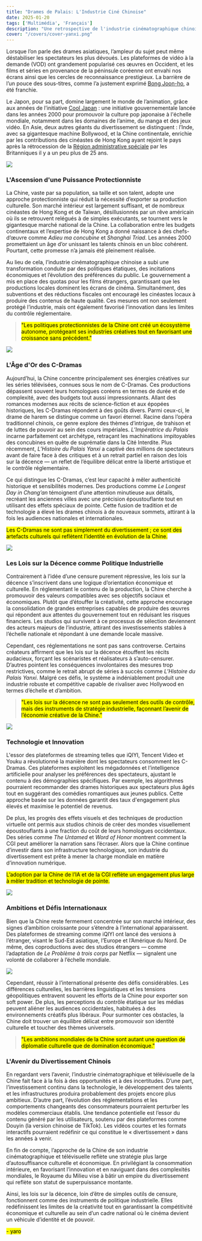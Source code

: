 ```yaml
---
title: "Drames de Palais: L'Industrie Ciné Chinoise"
date: 2025-01-20  
tags: ['Multimédia', 'Français']
description: "Une retrospective de l'industrie cinématographique chinoise après la rétrocession."
cover: "/covers/cover-yanxi.png"
---
```


Lorsque l’on parle des drames asiatiques, l’ampleur du sujet peut même déstabiliser les spectateurs les plus dévoués. Les plateformes de vidéo à la demande (VOD) ont grandement popularisé ces œuvres en Occident, et les films et séries en provenance de la péninsule coréenne ont envahi nos écrans ainsi que les cercles de reconnaissance prestigieux. La barrière de l’un pouce des sous-titres, comme l’a justement exprimé [Bong Joon-ho](https://en.wikipedia.org/wiki/Bong_Joon-ho), a été franchie.

Le Japon, pour sa part, domine largement le monde de l’animation, grâce aux années de l’initiative [Cool Japan](https://www.cao.go.jp/cool_japan/english/pdf/published_document3.pdf) : une initiative gouvernementale lancée dans les années 2000 pour promouvoir la culture pop japonaise à l'échelle mondiale, notamment dans les domaines de l’anime, du manga et des jeux vidéo. En Asie, deux autres géants du divertissement se distinguent : l’Inde, avec sa gigantesque machine Bollywood, et la Chine continentale, enrichie par les contributions des cinéastes de Hong Kong ayant rejoint le pays après la rétrocession de la [Région administrative spéciale](https://en.wikipedia.org/wiki/Special_administrative_regions_of_China) par les Britanniques il y a un peu plus de 25 ans.

![](image-219.png)

### **L'Ascension d'une Puissance Protectionniste**

La Chine, vaste par sa population, sa taille et son talent, adopte une approche protectionniste qui réduit la nécessité d’exporter sa production culturelle. Son marché intérieur est largement suffisant, et de nombreux cinéastes de Hong Kong et de Taïwan, désillusionnés par un rêve américain où ils se retrouvent relégués à de simples exécutants, se tournent vers le gigantesque marché national de la Chine. La collaboration entre les budgets continentaux et l’expertise de Hong Kong a donné naissance à des chefs-d’œuvre comme *Adieu ma concubine* et *Shanghai Triad*. Les années 2000 promettaient un âge d’or unissant les talents chinois en un bloc cohérent. Pourtant, cette promesse n’a jamais été pleinement réalisée.

Au lieu de cela, l’industrie cinématographique chinoise a subi une transformation conduite par des politiques étatiques, des incitations économiques et l’évolution des préférences du public. Le gouvernement a mis en place des quotas pour les films étrangers, garantissant que les productions locales dominent les écrans de cinéma. Simultanément, des subventions et des réductions fiscales ont encouragé les cinéastes locaux à produire des contenus de haute qualité. Ces mesures ont non seulement protégé l’industrie, mais ont également favorisé l’innovation dans les limites du contrôle réglementaire.

> <mark>"Les politiques protectionnistes de la Chine ont créé un écosystème autonome, protégeant ses industries créatives tout en favorisant une croissance sans précédent."</mark>

![](image-220.png)

### **L'Âge d'Or des C-Dramas**

Aujourd’hui, la Chine concentre principalement ses énergies créatives sur les séries télévisées, connues sous le nom de C-Dramas. Ces productions dépassent souvent leurs homologues coréens en termes de durée et de complexité, avec des budgets tout aussi impressionnants. Allant des romances modernes aux récits de science-fiction et aux épopées historiques, les C-Dramas répondent à des goûts divers. Parmi ceux-ci, le drame de harem se distingue comme un favori éternel. Racine dans l’opéra traditionnel chinois, ce genre explore des thèmes d’intrigue, de trahison et de luttes de pouvoir au sein des cours impériales. *L’Impératrice du Palais* incarne parfaitement cet archétype, retraçant les machinations impitoyables des concubines en quête de suprématie dans la Cité Interdite. Plus récemment, *L’Histoire du Palais Yanxi* a captivé des millions de spectateurs avant de faire face à des critiques et à un retrait partiel en raison des lois sur la décence — un reflet de l’équilibre délicat entre la liberté artistique et le contrôle réglementaire.

Ce qui distingue les C-Dramas, c’est leur capacité à mêler authenticité historique et sensibilités modernes. Des productions comme *Le Longest Day in Chang’an* témoignent d’une attention minutieuse aux détails, recréant les anciennes villes avec une précision époustouflante tout en utilisant des effets spéciaux de pointe. Cette fusion de tradition et de technologie a élevé les drames chinois à de nouveaux sommets, attirant à la fois les audiences nationales et internationales.

<mark>Les C-Dramas ne sont pas simplement du divertissement ; ce sont des artefacts culturels qui reflètent l’identité en évolution de la Chine.</mark>

![](image-221.png)

### **Les Lois sur la Décence comme Politique Industrielle**

Contrairement à l’idée d’une censure purement répressive, les lois sur la décence s’inscrivent dans une logique d’orientation économique et culturelle. En réglementant le contenu de la production, la Chine cherche à promouvoir des valeurs compatibles avec ses objectifs sociaux et économiques. Plutôt que d’étouffer la créativité, cette approche encourage la consolidation de grandes entreprises capables de produire des œuvres qui répondent aux attentes du gouvernement tout en réduisant les risques financiers. Les studios qui survivent à ce processus de sélection deviennent des acteurs majeurs de l’industrie, attirant des investissements stables à l’échelle nationale et répondant à une demande locale massive.

Cependant, ces réglementations ne sont pas sans controverse. Certains créateurs affirment que les lois sur la décence étouffent les récits audacieux, forçant les scénaristes et réalisateurs à s’auto-censurer. D’autres pointent les conséquences involontaires des mesures trop restrictives, comme le retrait abrupt de séries à succès comme *L’Histoire du Palais Yanxi*. Malgré ces défis, le système a indéniablement produit une industrie robuste et compétitive capable de rivaliser avec Hollywood en termes d’échelle et d’ambition.

> <mark>"Les lois sur la décence ne sont pas seulement des outils de contrôle, mais des instruments de stratégie industrielle, façonnant l’avenir de l’économie créative de la Chine."</mark>

![](image-224.png)

### **Technologie et Innovation**

L'essor des plateformes de streaming telles que iQIYI, Tencent Video et Youku a révolutionné la manière dont les spectateurs consomment les C-Dramas. Ces plateformes exploitent les mégadonnées et l’intelligence artificielle pour analyser les préférences des spectateurs, ajustant le contenu à des démographies spécifiques. Par exemple, les algorithmes pourraient recommander des drames historiques aux spectateurs plus âgés tout en suggérant des comédies romantiques aux jeunes publics. Cette approche basée sur les données garantit des taux d'engagement plus élevés et maximise le potentiel de revenus.

De plus, les progrès des effets visuels et des techniques de production virtuelle ont permis aux studios chinois de créer des mondes visuellement époustouflants à une fraction du coût de leurs homologues occidentaux. Des séries comme *The Untamed* et *Word of Honor* montrent comment la CGI peut améliorer la narration sans l’écraser. Alors que la Chine continue d’investir dans son infrastructure technologique, son industrie du divertissement est prête à mener la charge mondiale en matière d’innovation numérique.

<mark>L’adoption par la Chine de l’IA et de la CGI reflète un engagement plus large à mêler tradition et technologie de pointe.</mark>

![](image-223.png)

### **Ambitions et Défis Internationaux**

Bien que la Chine reste fermement concentrée sur son marché intérieur, des signes d’ambition croissante pour s’étendre à l’international apparaissent. Des plateformes de streaming comme iQIYI ont lancé des versions à l’étranger, visant le Sud-Est asiatique, l’Europe et l’Amérique du Nord. De même, des coproductions avec des studios étrangers — comme l’adaptation de *Le Problème à trois corps* par Netflix — signalent une volonté de collaborer à l’échelle mondiale.

![](image-235.png)

Cependant, réussir à l’international présente des défis considérables. Les différences culturelles, les barrières linguistiques et les tensions géopolitiques entravent souvent les efforts de la Chine pour exporter son soft power. De plus, les perceptions du contrôle étatique sur les médias peuvent aliéner les audiences occidentales, habituées à des environnements créatifs plus libéraux. Pour surmonter ces obstacles, la Chine doit trouver un équilibre délicat entre promouvoir son identité culturelle et toucher des thèmes universels.

> <mark>"Les ambitions mondiales de la Chine sont autant une question de diplomatie culturelle que de domination économique."</mark>

### **L'Avenir du Divertissement Chinois**

En regardant vers l’avenir, l’industrie cinématographique et télévisuelle de la Chine fait face à la fois à des opportunités et à des incertitudes. D’une part, l’investissement continu dans la technologie, le développement des talents et les infrastructures produira probablement des projets encore plus ambitieux. D’autre part, l’évolution des réglementations et les comportements changeants des consommateurs pourraient perturber les modèles commerciaux établis. Une tendance potentielle est l’essor du contenu généré par les utilisateurs, soutenu par des plateformes comme Douyin (la version chinoise de TikTok). Les vidéos courtes et les formats interactifs pourraient redéfinir ce qui constitue le « divertissement » dans les années à venir.

En fin de compte, l’approche de la Chine de son industrie cinématographique et télévisuelle reflète une stratégie plus large d’autosuffisance culturelle et économique. En privilégiant la consommation intérieure, en favorisant l’innovation et en naviguant dans des complexités mondiales, le Royaume du Milieu vise à bâtir un empire du divertissement qui reflète son statut de superpuissance montante.

Ainsi, les lois sur la décence, loin d’être de simples outils de censure, fonctionnent comme des instruments de politique industrielle. Elles redéfinissent les limites de la créativité tout en garantissant la compétitivité économique et culturelle au sein d’un cadre national où le cinéma devient un véhicule d’identité et de pouvoir.

<mark>- yaro</mark>
